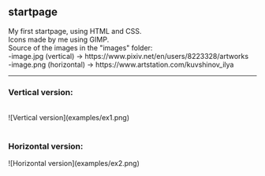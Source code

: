 <h2>startpage</h2>
My first startpage, using HTML and CSS.<br>
Icons made by me using GIMP.<br>
Source of the images in the "images" folder:<br>
  -image.jpg (vertical) -> https://www.pixiv.net/en/users/8223328/artworks<br>
  -image.png (horizontal) -> https://www.artstation.com/kuvshinov_ilya<br>
 <hr>
 <h3>Vertical version:</h3><br>
![Vertical version](examples/ex1.png)
<br></br>
<h3>Horizontal version:</h3>
![Horizontal version](examples/ex2.png)
